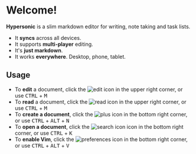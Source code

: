 # Welcome!

**Hypersonic** is a slim markdown editor for writing, note taking and task lists.

- It **syncs** across all devices.
- It supports **multi-player** editing.
- It's **just markdown**.
- It works **everywhere**. Desktop, phone, tablet.

## Usage

- To **edit** a document, click the ![edit icon](icons/edit.svg) in the upper right corner, or use <kbd>CTRL</kbd> + <kbd>M</kbd>
- To **read** a document, click the ![read icon](icons/read.svg) in the upper right corner, or use <kbd>CTRL</kbd> + <kbd>M</kbd>
- To **create a document**, click the ![plus icon](icons/plus.svg) in the bottom right corner, or use <kbd>CTRL</kbd> + <kbd>ALT</kbd> + <kbd>N</kbd>
- To **open a document**, click the ![search icon](icons/search.svg) icon in the bottom right corner, or use <kbd>CTRL</kbd> + <kbd>K</kbd>
- To **enable Vim**, click the ![preferences icon](icons/preferences.svg) in the bottom right corner, or use <kbd>CTRL</kbd> + <kbd>ALT</kbd> + <kbd>V</kbd>
